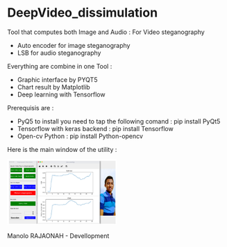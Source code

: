 # DeepVideo_dissimulation

Tool that computes both Image and Audio :
For Video steganography

- Auto encoder for image steganography
- LSB for audio steganography

Everything are combine in one Tool :
- Graphic interface by PYQT5
- Chart result by Matplotlib
- Deep learning with Tensorflow 

Prerequisis are :
- PyQ5 to install you need to tap the following comand : pip install PyQt5
- Tensorflow with keras backend : pip install Tensorflow
- Open-cv Python : pip install Python-opencv

Here is the main window of the utility :

<img src="presentation/window.png" width="50%" title="">

Manolo RAJAONAH - Devellopment
